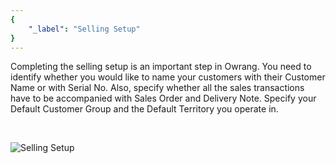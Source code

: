 ```yaml
---
{
	"_label": "Selling Setup"
}
---
```


Completing the selling setup is an important step in Owrang. You need to identify whether you would like to name your customers with their Customer Name or with Serial No. Also, specify whether all the sales transactions have to be accompanied with Sales Order and Delivery Note. Specify your Default Customer Group and the Default Territory you operate in.


<br>


![Selling Setup](img/selling-setup.png)